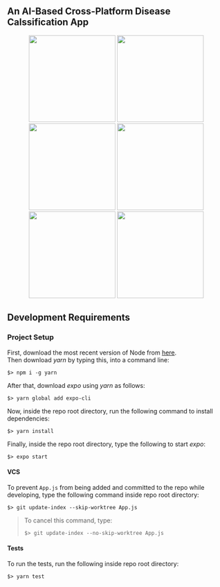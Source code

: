 ## An AI-Based Cross-Platform Disease Calssification App

<div align="center">
  <img src="https://user-images.githubusercontent.com/38166228/170149143-22c5d992-bf12-493d-9a14-dea2f86f3aba.jpg" width="200">
  <img src="https://user-images.githubusercontent.com/38166228/170149758-004b8aeb-d605-40fa-9d7b-480114466d8c.jpg" width=200>
  <img src="https://user-images.githubusercontent.com/38166228/170149762-ebc2cd16-a09b-42e9-be57-2078bba70ef9.jpg" width=200>
  <img src="https://user-images.githubusercontent.com/38166228/170149763-cb84ea1d-4924-472c-8732-f6bc4663c34b.jpg" width=200>
  <img src="https://user-images.githubusercontent.com/38166228/170149764-bb1db9ec-3b5c-41aa-b6da-3dae7f3947ab.jpg" width=200>
  <img src="https://user-images.githubusercontent.com/38166228/170149766-6a7f7f32-8287-40fe-922c-80071f124398.jpg" width=200>
</div>
  
## Development Requirements
### Project Setup
First, download the most recent version of Node from [here](https://nodejs.org/en/download/).  
Then download _yarn_ by typing this, into a command line:
```shell
$> npm i -g yarn
```
After that, download _expo_ using _yarn_ as follows:
```shell
$> yarn global add expo-cli
```
Now, inside the repo root directory, run the following command to install dependencies:
```shell
$> yarn install
```
Finally, inside the repo root directory, type the following to start _expo_:
```shell
$> expo start
``` 
#### VCS
To prevent `App.js` from being added and committed to the repo while developing, type the following command inside repo root directory:
```shell
$> git update-index --skip-worktree App.js
```
> To cancel this command, type: 
> ```shell
> $> git update-index --no-skip-worktree App.js
> ```
#### Tests
To run the tests, run the following inside repo root directory:
```shell
$> yarn test
```

